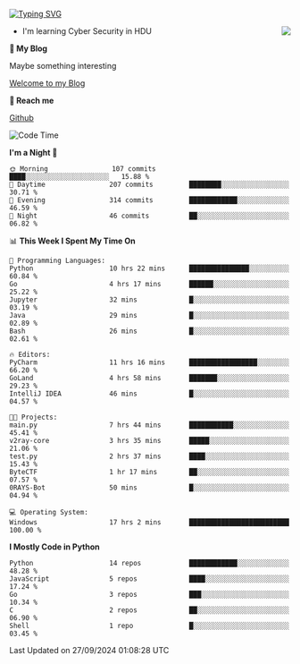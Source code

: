 [![Typing SVG](https://readme-typing-svg.herokuapp.com?font=Fira+Code&pause=1000&random=false&width=450&height=60&lines=Hello+%F0%9F%91%8B%F0%9F%8F%BB;I'm+JBNRZ)](https://git.io/typing-svg)

<a href="#">
  <img align="right" src="https://github-readme-stats.vercel.app/api?username=JBNRZ&show_icons=true&bg_color=15,f2f7fd,E0EAFC" />
</a>

- I'm learning Cyber Security in HDU

 **🌱 My Blog**

Maybe something interesting

[Welcome to my Blog](https://jbnrz.com.cn/)

 **💬 Reach me** 

[Github](https://github.com/JBNRZ)


<!--START_SECTION:waka-->
![Code Time](http://img.shields.io/badge/Code%20Time-679%20hrs%203%20mins-blue)

**I'm a Night 🦉** 

```text
🌞 Morning                107 commits         ████░░░░░░░░░░░░░░░░░░░░░   15.88 % 
🌆 Daytime                207 commits         ████████░░░░░░░░░░░░░░░░░   30.71 % 
🌃 Evening                314 commits         ████████████░░░░░░░░░░░░░   46.59 % 
🌙 Night                  46 commits          ██░░░░░░░░░░░░░░░░░░░░░░░   06.82 % 
```


📊 **This Week I Spent My Time On** 

```text
💬 Programming Languages: 
Python                   10 hrs 22 mins      ███████████████░░░░░░░░░░   60.84 % 
Go                       4 hrs 17 mins       ██████░░░░░░░░░░░░░░░░░░░   25.22 % 
Jupyter                  32 mins             █░░░░░░░░░░░░░░░░░░░░░░░░   03.19 % 
Java                     29 mins             █░░░░░░░░░░░░░░░░░░░░░░░░   02.89 % 
Bash                     26 mins             █░░░░░░░░░░░░░░░░░░░░░░░░   02.61 % 

🔥 Editors: 
PyCharm                  11 hrs 16 mins      █████████████████░░░░░░░░   66.20 % 
GoLand                   4 hrs 58 mins       ███████░░░░░░░░░░░░░░░░░░   29.23 % 
IntelliJ IDEA            46 mins             █░░░░░░░░░░░░░░░░░░░░░░░░   04.57 % 

🐱‍💻 Projects: 
main.py                  7 hrs 44 mins       ███████████░░░░░░░░░░░░░░   45.41 % 
v2ray-core               3 hrs 35 mins       █████░░░░░░░░░░░░░░░░░░░░   21.06 % 
test.py                  2 hrs 37 mins       ████░░░░░░░░░░░░░░░░░░░░░   15.43 % 
ByteCTF                  1 hr 17 mins        ██░░░░░░░░░░░░░░░░░░░░░░░   07.57 % 
0RAYS-Bot                50 mins             █░░░░░░░░░░░░░░░░░░░░░░░░   04.94 % 

💻 Operating System: 
Windows                  17 hrs 2 mins       █████████████████████████   100.00 % 
```

**I Mostly Code in Python** 

```text
Python                   14 repos            ████████████░░░░░░░░░░░░░   48.28 % 
JavaScript               5 repos             ████░░░░░░░░░░░░░░░░░░░░░   17.24 % 
Go                       3 repos             ███░░░░░░░░░░░░░░░░░░░░░░   10.34 % 
C                        2 repos             ██░░░░░░░░░░░░░░░░░░░░░░░   06.90 % 
Shell                    1 repo              █░░░░░░░░░░░░░░░░░░░░░░░░   03.45 % 
```




 Last Updated on 27/09/2024 01:08:28 UTC
<!--END_SECTION:waka-->
